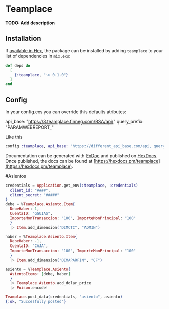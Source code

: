 # Teamplace

**TODO: Add description**

## Installation

If [available in Hex](https://hex.pm/docs/publish), the package can be installed
by adding `teamplace` to your list of dependencies in `mix.exs`:

```elixir
def deps do
  [
    {:teamplace, "~> 0.1.0"}
  ]
end
```

## Config

In your config.exs you can override this defaults atributes:

api_base: "https://3.teamplace.finneg.com/BSA/api/"
query_prefix: "PARAMWEBREPORT_"

Like this
```elixir
config :teamplace, api_base: "https://different_api_base.com/api, query_prefix: "QueryParamPrefix"
```

Documentation can be generated with [ExDoc](https://github.com/elixir-lang/ex_doc)
and published on [HexDocs](https://hexdocs.pm). Once published, the docs can
be found at [https://hexdocs.pm/teamplace](https://hexdocs.pm/teamplace).

#Asientos

```ex
credentials = Application.get_env(:teamplace, :credentials)                                                                               %{
  client_id: "####",
  client_secret: "#####"
}
debe = %Teamplace.Asiento.Item{
  DebeHaber: 1,
  CuentaID: "GGUIAS",
  ImporteMonTransaccion: "100", ImporteMonPrincipal: "100"
  }
  |> Item.add_dimension("DIMCTC", "ADMIN")

haber = %Teamplace.Asiento.Item{
  DebeHaber: -1,
  CuentaID: "CAJA",
  ImporteMonTransaccion: "100", ImporteMonPrincipal: "100"
  }
  |> Item.add_dimension("DIMAPARFIN", "CF")

asiento = %Teamplace.Asiento{
  AsientoItems: [debe, haber]
  }
  |> Teamplace.Asiento.add_dolar_price
  |> Poison.encode!

Teamplace.post_data(credentials, "asiento", asiento)
{:ok, "Succesfully posted"}
```
